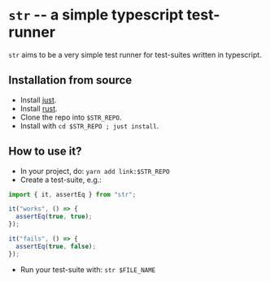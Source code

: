# `str` -- a simple typescript test-runner

`str` aims to be a very simple test runner for test-suites written
in typescript.

## Installation from source

- Install [just](https://github.com/casey/just).
- Install [rust](https://www.rust-lang.org/).
- Clone the repo into `$STR_REPO`.
- Install with `cd $STR_REPO ; just install`.

## How to use it?

- In your project, do:
  `yarn add link:$STR_REPO`
- Create a test-suite, e.g.:

```typescript
import { it, assertEq } from "str";

it("works", () => {
  assertEq(true, true);
});

it("fails", () => {
  assertEq(true, false);
});
```

- Run your test-suite with:
  `str $FILE_NAME`
